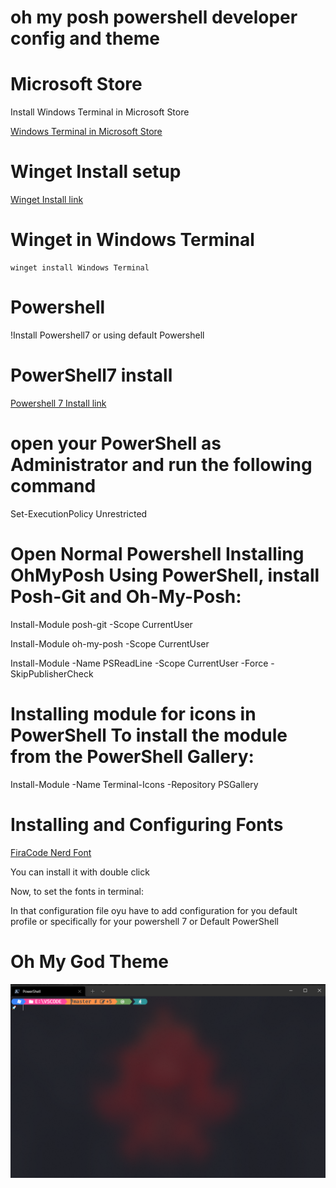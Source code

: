 ﻿# oh my posh powershell developer config and theme

# Microsoft Store

Install Windows Terminal in Microsoft Store

 [Windows Terminal in Microsoft Store](https://www.microsoft.com/en-us/p/windows-terminal/9n0dx20hk701?activetab=pivot:overviewtab)

# Winget Install setup

 [Winget Install link](https://github.com/microsoft/winget-cli/releases/download/v1.0.11692/Microsoft.DesktopAppInstaller_8wekyb3d8bbwe.msixbundle)

# Winget in Windows Terminal

    winget install Windows Terminal

# Powershell 
 
!Install Powershell7 or using default  Powershell

# PowerShell7 install 

[Powershell 7 Install link](https://github.com/PowerShell/PowerShell/releases)

# open your PowerShell as Administrator and run the following command

   Set-ExecutionPolicy Unrestricted

# Open Normal Powershell Installing OhMyPosh Using PowerShell, install Posh-Git and Oh-My-Posh:
  
  
   Install-Module posh-git -Scope CurrentUser
   

   Install-Module oh-my-posh -Scope CurrentUser
   
  
   Install-Module -Name PSReadLine -Scope CurrentUser -Force -SkipPublisherCheck
   

# Installing module for icons  in PowerShell To install the module from the PowerShell Gallery:
  
   Install-Module -Name Terminal-Icons -Repository PSGallery

# Installing and Configuring Fonts
  
  [FiraCode Nerd Font](https://github.com/mukunthan7/OhMyGod-Theme/tree/main/FiraCode%20Nerd%20Font)
  
  You can install it with double click

  Now, to set the fonts in terminal:

  In that configuration file oyu have to add configuration for you default profile or specifically for your 
  powershell 7 or Default PowerShell

# Oh My God Theme

![Oh My God Theme](images/OhMyGod.png)






